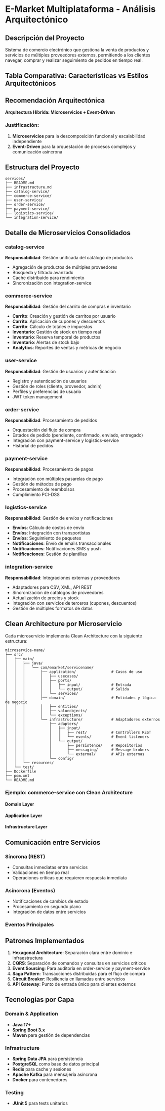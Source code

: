 # E-Market Multiplataforma - Análisis Arquitectónico

## Descripción del Proyecto
Sistema de comercio electrónico que gestiona la venta de productos y servicios de múltiples proveedores externos, permitiendo a los clientes navegar, comprar y realizar seguimiento de pedidos en tiempo real.

## Tabla Comparativa: Características vs Estilos Arquitectónicos



## Recomendación Arquitectónica

**Arquitectura Híbrida: Microservicios + Event-Driven**

### Justificación:
1. **Microservicios** para la descomposición funcional y escalabilidad independiente
2. **Event-Driven** para la orquestación de procesos complejos y comunicación asíncrona

## Estructura del Proyecto

```
services/
├── README.md
├── infrastructure.md
├── catalog-service/
├── commerce-service/
├── user-service/
├── order-service/
├── payment-service/
├── logistics-service/
└── integration-service/
```

## Detalle de Microservicios Consolidados

### catalog-service
**Responsabilidad**: Gestión unificada del catálogo de productos
- Agregación de productos de múltiples proveedores
- Búsqueda y filtrado avanzado
- Cache distribuido para rendimiento
- Sincronización con integration-service

### commerce-service
**Responsabilidad**: Gestión del carrito de compras e inventario
- **Carrito**: Creación y gestión de carritos por usuario
- **Carrito**: Aplicación de cupones y descuentos
- **Carrito**: Cálculo de totales e impuestos
- **Inventario**: Gestión de stock en tiempo real
- **Inventario**: Reserva temporal de productos
- **Inventario**: Alertas de stock bajo
- **Analytics**: Reportes de ventas y métricas de negocio

### user-service
**Responsabilidad**: Gestión de usuarios y autenticación
- Registro y autenticación de usuarios
- Gestión de roles (cliente, proveedor, admin)
- Perfiles y preferencias de usuario
- JWT token management

### order-service
**Responsabilidad**: Procesamiento de pedidos
- Orquestación del flujo de compra
- Estados de pedido (pendiente, confirmado, enviado, entregado)
- Integración con payment-service y logistics-service
- Historial de pedidos

### payment-service
**Responsabilidad**: Procesamiento de pagos
- Integración con múltiples pasarelas de pago
- Gestión de métodos de pago
- Procesamiento de reembolsos
- Cumplimiento PCI-DSS

### logistics-service
**Responsabilidad**: Gestión de envíos y notificaciones
- **Envíos**: Cálculo de costos de envío
- **Envíos**: Integración con transportistas
- **Envíos**: Seguimiento de paquetes
- **Notificaciones**: Envío de emails transaccionales
- **Notificaciones**: Notificaciones SMS y push
- **Notificaciones**: Gestión de plantillas

### integration-service
**Responsabilidad**: Integraciones externas y proveedores
- Adaptadores para CSV, XML, API REST
- Sincronización de catálogos de proveedores
- Actualización de precios y stock
- Integración con servicios de terceros (cupones, descuentos)
- Gestión de múltiples formatos de datos

## Clean Architecture por Microservicio

Cada microservicio implementa Clean Architecture con la siguiente estructura:

```
microservice-name/
├── src/
│   ├── main/
│   │   ├── java/
│   │   │   └── com/emarket/servicename/
│   │   │       ├── application/                # Casos de uso
│   │   │       │   ├── usecases/
│   │   │       │   ├── ports/
│   │   │       │   │   ├── input/              # Entrada
│   │   │       │   │   └── output/             # Salida
│   │   │       │   └── services/
│   │   │       ├── domain/                     # Entidades y lógica de negocio
│   │   │       │   ├── entities/
│   │   │       │   ├── valueobjects/
│   │   │       │   └── exceptions/
│   │   │       └── infrastructure/             # Adaptadores externos
│   │   │           ├── adapters/
│   │   │           │   ├── input/
│   │   │           │   │   ├── rest/           # Controllers REST
│   │   │           │   │   └── events/         # Event listeners
│   │   │           │   └── output/
│   │   │           │       ├── persistence/    # Repositorios
│   │   │           │       ├── messaging/      # Message brokers
│   │   │           │       └── external/       # APIs externas
│   │   │           └── config/
│   │   └── resources/
│   └── test/
├── Dockerfile
├── pom.xml
└── README.md
```

### Ejemplo: commerce-service con Clean Architecture

#### Domain Layer
#### Application Layer
#### Infrastructure Layer

## Comunicación entre Servicios

### Síncrona (REST)
- Consultas inmediatas entre servicios
- Validaciones en tiempo real
- Operaciones críticas que requieren respuesta inmediata

### Asíncrona (Eventos)
- Notificaciones de cambios de estado
- Procesamiento en segundo plano
- Integración de datos entre servicios

### Eventos Principales

## Patrones Implementados

1. **Hexagonal Architecture**: Separación clara entre dominio e infraestructura
2. **CQRS**: Separación de comandos y consultas en servicios críticos
3. **Event Sourcing**: Para auditoría en order-service y payment-service
4. **Saga Pattern**: Transacciones distribuidas para el flujo de compra
5. **Circuit Breaker**: Resiliencia en llamadas entre servicios
6. **API Gateway**: Punto de entrada único para clientes externos

## Tecnologías por Capa

### Domain & Application
- **Java 17+**
- **Spring Boot 3.x**
- **Maven** para gestión de dependencias

### Infrastructure
- **Spring Data JPA** para persistencia
- **PostgreSQL** como base de datos principal
- **Redis** para cache y sesiones
- **Apache Kafka** para mensajería asíncrona
- **Docker** para contenedores

### Testing
- **JUnit 5** para tests unitarios

